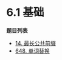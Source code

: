 # 6.1 基础

**题目列表**

- [14. 最长公共前缀](https://leetcode.cn/problems/longest-common-prefix/description/)
- [648. 单词替换](https://leetcode.cn/problems/replace-words/description/)
